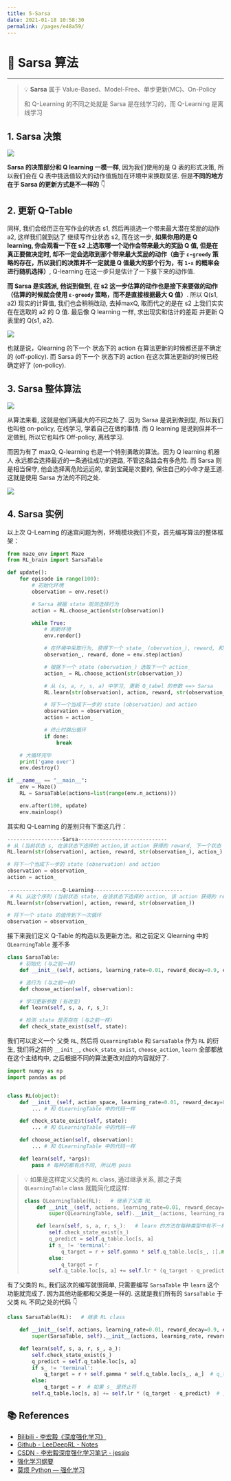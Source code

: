 ```yaml
---
title: 5-Sarsa
date: 2021-01-18 10:58:30
permalink: /pages/e48a59/
---
```

# 🏈 Sarsa 算法

---

> 💡 **Sarsa** 属于 Value-Based、Model-Free、单步更新(MC)、On-Policy
>
> 和 Q-Learning 的不同之处就是 Sarsa 是在线学习的，而 Q-Learning 是离线学习

## 1. Sarsa 决策

![](https://cs-wiki.oss-cn-shanghai.aliyuncs.com/img/20201031092605.png)

**Sarsa 的决策部分和 Q learning 一模一样**, 因为我们使用的是 Q 表的形式决策, 所以我们会在 Q 表中挑选值较大的动作值施加在环境中来换取奖惩. 但是**不同的地方在于 Sarsa 的更新方式是不一样的** 👇

## 2. 更新 Q-Table

同样, 我们会经历正在写作业的状态 s1, 然后再挑选一个带来最大潜在奖励的动作 a2, 这样我们就到达了 继续写作业状态 s2, 而在这一步, **如果你用的是 Q learning, 你会观看一下在 s2 上选取哪一个动作会带来最大的奖励 Q 值, 但是在真正要做决定时, 却不一定会选取到那个带来最大奖励的动作（由于 `ε-greedy` 策略的存在，所以我们的决策并不一定就是 Q 值最大的那个行为，有 `1-ε` 的概率会进行随机选择）**, Q-learning 在这一步只是估计了一下接下来的动作值. 

**而 Sarsa 是实践派, 他说到做到, 在 s2 这一步估算的动作也是接下来要做的动作（估算的时候就会使用 `ε-greedy` 策略，而不是直接根据最大 Q 值）**. 所以 Q(s1, a2) 现实的计算值, 我们也会稍稍改动, 去掉maxQ, 取而代之的是在 s2 上我们实实在在选取的 a2 的 Q 值. 最后像 Q learning 一样, 求出现实和估计的差距 并更新 Q 表里的 Q(s1, a2).

![](https://cs-wiki.oss-cn-shanghai.aliyuncs.com/img/20201031092648.png)

也就是说，Qlearning 的下一个 状态下的 action 在算法更新的时候都还是不确定的 (off-policy). 而 Sarsa 的下一个 状态下的 action 在这次算法更新的时候已经确定好了 (on-policy).

## 3. Sarsa 整体算法

![](https://cs-wiki.oss-cn-shanghai.aliyuncs.com/img/20201031094353.png)

从算法来看, 这就是他们两最大的不同之处了. 因为 Sarsa 是说到做到型, 所以我们也叫他 on-policy, 在线学习, 学着自己在做的事情. 而 Q learning 是说到但并不一定做到, 所以它也叫作 Off-policy, 离线学习. 

而因为有了 maxQ, Q-learning 也是一个特别勇敢的算法。因为 Q learning 机器人 永远都会选择最近的一条通往成功的道路, 不管这条路会有多危险. 而 Sarsa 则是相当保守, 他会选择离危险远远的, 拿到宝藏是次要的, 保住自己的小命才是王道. 这就是使用 Sarsa 方法的不同之处.

![](https://cs-wiki.oss-cn-shanghai.aliyuncs.com/img/20201031100809.png)

## 4. Sarsa 实例

以上次 Q-Learning 的迷宫问题为例，环境模块我们不变，首先编写算法的整体框架：

```python
from maze_env import Maze
from RL_brain import SarsaTable

def update():
    for episode in range(100):
        # 初始化环境
        observation = env.reset()

        # Sarsa 根据 state 观测选择行为
        action = RL.choose_action(str(observation))

        while True:
            # 刷新环境
            env.render()

            # 在环境中采取行为, 获得下一个 state_ (obervation_), reward, 和是否终止
            observation_, reward, done = env.step(action)

            # 根据下一个 state (obervation_) 选取下一个 action_
            action_ = RL.choose_action(str(observation_))

            # 从 (s, a, r, s, a) 中学习, 更新 Q_tabel 的参数 ==> Sarsa
            RL.learn(str(observation), action, reward, str(observation_), action_)

            # 将下一个当成下一步的 state (observation) and action
            observation = observation_
            action = action_

            # 终止时跳出循环
            if done:
                break

    # 大循环完毕
    print('game over')
    env.destroy()

if __name__ == "__main__":
    env = Maze()
    RL = SarsaTable(actions=list(range(env.n_actions)))

    env.after(100, update)
    env.mainloop()
```

其实和 Q-Learning 的差别只有下面这几行：

```python
------------------Sarsa-----------------------------
# 从 (当前状态 s, 在该状态下选择的 action,该 action 获得的 reward, 下一个状态 state_, 在下一个状态下选择的 action_) 中学习, 更新 Q_tabel 的参数 ==> Sarsa
RL.learn(str(observation), action, reward, str(observation_), action_)

# 将下一个当成下一步的 state (observation) and action
observation = observation_
action = action_
            
------------------Q-Learning-----------------------------
 # RL 从这个序列 (当前状态 state, 在该状态下选择的 action, 该 action 获得的 reward, 下一个状态 state_) 中学习
RL.learn(str(observation), action, reward, str(observation_))

# 将下一个 state 的值传到下一次循环
observation = observation_
```

接下来我们定义 Q-Table 的构造以及更新方法。和之前定义 Qlearning 中的 `QLearningTable` 差不多

```python
class SarsaTable:
    # 初始化 (与之前一样)
    def __init__(self, actions, learning_rate=0.01, reward_decay=0.9, e_greedy=0.9):

    # 选行为 (与之前一样)
    def choose_action(self, observation):

    # 学习更新参数 (有改变)
    def learn(self, s, a, r, s_):

    # 检测 state 是否存在 (与之前一样)
    def check_state_exist(self, state):
```

我们可以定义一个 父类 `RL`, 然后将 `QLearningTable` 和 `SarsaTable` 作为 `RL` 的衍生, 我们将之前的 `__init__`, `check_state_exist`, `choose_action`, `learn` 全部都放在这个主结构中, 之后根据不同的算法更改对应的内容就好了. 

```python
import numpy as np
import pandas as pd


class RL(object):
    def __init__(self, action_space, learning_rate=0.01, reward_decay=0.9, e_greedy=0.9):
        ... # 和 QLearningTable 中的代码一样

    def check_state_exist(self, state):
        ... # 和 QLearningTable 中的代码一样

    def choose_action(self, observation):
        ... # 和 QLearningTable 中的代码一样

    def learn(self, *args):
        pass # 每种的都有点不同, 所以用 pass
```

> 💡 如果是这样定义父类的 `RL` class, 通过继承关系, 那之子类 `QLearningTable` class 就能简化成这样:
>
> ```python
> class QLearningTable(RL):   # 继承了父类 RL
>     def __init__(self, actions, learning_rate=0.01, reward_decay=0.9, e_greedy=0.9):
>         super(QLearningTable, self).__init__(actions, learning_rate, reward_decay, e_greedy)    # 表示继承关系
> 
>     def learn(self, s, a, r, s_):   # learn 的方法在每种类型中有不一样, 需重新定义
>         self.check_state_exist(s_)
>         q_predict = self.q_table.loc[s, a]
>         if s_ != 'terminal':
>             q_target = r + self.gamma * self.q_table.loc[s_, :].max()
>         else:
>             q_target = r
>         self.q_table.loc[s, a] += self.lr * (q_target - q_predict)
> ```

有了父类的 `RL`, 我们这次的编写就很简单, 只需要编写 `SarsaTable` 中 `learn` 这个功能就完成了. 因为其他功能都和父类是一样的. 这就是我们所有的 `SarsaTable` 于父类 `RL` 不同之处的代码 👇

```python
class SarsaTable(RL):   # 继承 RL class

    def __init__(self, actions, learning_rate=0.01, reward_decay=0.9, e_greedy=0.9):
        super(SarsaTable, self).__init__(actions, learning_rate, reward_decay, e_greedy)    # 表示继承关系

    def learn(self, s, a, r, s_, a_):
        self.check_state_exist(s_)
        q_predict = self.q_table.loc[s, a]
        if s_ != 'terminal':
            q_target = r + self.gamma * self.q_table.loc[s_, a_]  # q_target 基于选好的 a_ 而不是 Q(s_) 的最大值
        else:
            q_target = r  # 如果 s_ 是终止符
        self.q_table.loc[s, a] += self.lr * (q_target - q_predict)  # 更新 q_table
```

## 📚 References

- [Bilibili - 李宏毅《深度强化学习》](https://www.bilibili.com/video/BV1MW411w79n)
- [Github - LeeDeepRL - Notes](https://datawhalechina.github.io/leedeeprl-notes/)
- [CSDN - 李宏毅深度强化学习笔记 - jessie](https://blog.csdn.net/cindy_1102/article/details/87904928)
- [强化学习纲要](https://github.com/zhoubolei/introRL)
- [莫烦 Python — 强化学习](https://mofanpy.com/tutorials/machine-learning/reinforcement-learning/intro-RL-methods/)